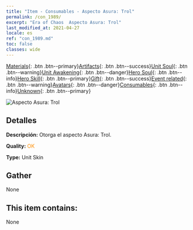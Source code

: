 ```yaml
---
title: "Item - Consumables - Aspecto Asura: Trol"
permalink: /con_1989/
excerpt: "Era of Chaos  Aspecto Asura: Trol"
last_modified_at: 2021-04-27
locale: es
ref: "con_1989.md"
toc: false
classes: wide
---
```

 [Materials](/ItemsES/){: .btn .btn--primary}[Artifacts](/ItemsES/Artifacts/){: .btn .btn--success}[Unit Soul](/ItemsES/UnitSoul/){: .btn .btn--warning}[Unit Awakening](/ItemsES/UnitAwakening/){: .btn .btn--danger}[Hero Soul](/ItemsES/HeroSoul/){: .btn .btn--info}[Hero Skill](/ItemsES/HeroSkill/){: .btn .btn--primary}[Gift](/ItemsES/Gift/){: .btn .btn--success}[Event related](/ItemsES/Events/){: .btn .btn--warning}[Avatars](/ItemsES/Avatars/){: .btn .btn--danger}[Consumables](/ItemsES/Consumables/){: .btn .btn--info}[Unknown](/ItemsES/Unknown/){: .btn .btn--primary}

 ![Aspecto Asura: Trol](/images/u/ti_suoerjurenpifu.jpg)

## Detalles
 **Descripción:** Otorga el aspecto Asura: Trol.

 **Quality:** <span style="color: #FF8C00">OK</span>

 **Type:** Unit Skin

## Gather

  None

## This item contains:

  None

